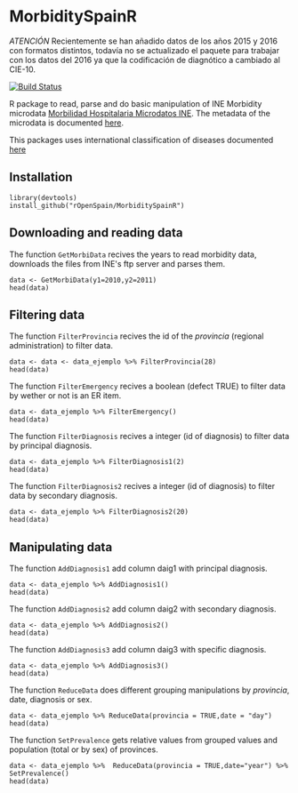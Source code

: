 # MorbiditySpainR

*ATENCIÓN* Recientemente se han añadido datos de los años 2015 y 2016 con formatos distintos, todavía no se actualizado el paquete para trabajar con los datos del 2016 ya que la codificación de diagnótico a cambiado al CIE-10.

[![Build Status](https://api.travis-ci.org/rOpenSpain/MorbiditySpainR.svg?branch=master)](https://travis-ci.org/rOpenSpain/MorbiditySpainR)

R package to read, parse and do basic manipulation of INE Morbidity microdata [Morbilidad Hospitalaria Microdatos INE](http://www.ine.es/dyngs/INEbase/es/operacion.htm?c=Estadistica_C&cid=1254736176778&menu=resultados&secc=1254736195291&idp=1254735573175). 
The metadata of the microdata is documented [here](http://www.ine.es/dyngs/INEbase/es/operacion.htm?c=Estadistica_C&cid=1254736176778&menu=resultados&secc=1254736195291&idp=1254735573175).

This packages uses international classification of diseases documented [here](https://eciemaps.msssi.gob.es/ecieMaps/browser/index_9_mc.html)

## Installation

```
library(devtools)
install_github("rOpenSpain/MorbiditySpainR")
```

## Downloading and reading data

The function `GetMorbiData` recives the years to read morbidity data, downloads the files from INE's ftp server and parses them.


```
data <- GetMorbiData(y1=2010,y2=2011)
head(data)
``` 

## Filtering data

The function `FilterProvincia` recives the id of the _provincia_ (regional administration) to filter data.


```
data <- data <- data_ejemplo %>% FilterProvincia(28)
head(data)
``` 

The function `FilterEmergency` recives a boolean (defect TRUE) to filter data by wether or not is  an ER item.

```
data <- data_ejemplo %>% FilterEmergency()
head(data)
``` 

The function `FilterDiagnosis` recives a integer (id of diagnosis) to filter data by principal diagnosis.

```
data <- data_ejemplo %>% FilterDiagnosis1(2)
head(data)
``` 

The function `FilterDiagnosis2` recives a integer (id of diagnosis) to filter data by secondary diagnosis.

```
data <- data_ejemplo %>% FilterDiagnosis2(20)
head(data)
``` 

## Manipulating data

The function `AddDiagnosis1` add column daig1 with principal diagnosis.

```
data <- data_ejemplo %>% AddDiagnosis1()
head(data)
``` 

The function `AddDiagnosis2` add column daig2 with secondary diagnosis.

```
data <- data_ejemplo %>% AddDiagnosis2()
head(data)
``` 

The function `AddDiagnosis3` add column daig3 with specific diagnosis.

```
data <- data_ejemplo %>% AddDiagnosis3()
head(data)
``` 

The function `ReduceData` does different grouping manipulations by _provincia_, date, diagnosis or sex.

```
data <- data_ejemplo %>% ReduceData(provincia = TRUE,date = "day")
head(data)
```

The function `SetPrevalence` gets relative values from grouped values and population (total or by sex) of provinces.

```
data <- data_ejemplo %>%  ReduceData(provincia = TRUE,date="year") %>% SetPrevalence()
head(data)
```
